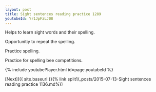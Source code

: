 ```yaml
---
layout: post
title: Sight sentences reading practice 1289
youtubeId: Yr1JpFzLJ00
---
```

 
 
Helps to learn sight words and their spelling.

Opportunitiy to repeat the spelling. 

Practice spelling. 
 
Practice for spelling bee competitions. 
 
{% include youtubePlayer.html id=page.youtubeId %}
 
 

[Next]({{ site.baseurl }}{% link  split1/_posts/2015-07-13-Sight sentences reading practice 1136.md%})
 
